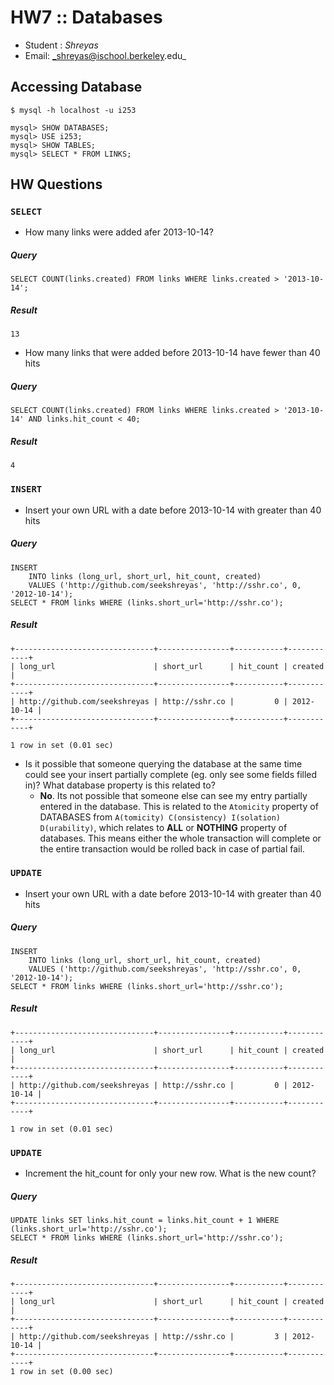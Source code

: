 HW7 :: Databases
==================

- Student : _Shreyas_
- Email: _shreyas@ischool.berkeley.edu_

## Accessing Database

```
$ mysql -h localhost -u i253

mysql> SHOW DATABASES;
mysql> USE i253;
mysql> SHOW TABLES;
mysql> SELECT * FROM LINKS;
```


## HW Questions

### `SELECT`
- How many links were added afer 2013-10-14?

##### Query

```
SELECT COUNT(links.created) FROM links WHERE links.created > '2013-10-14';
```

##### Result
```
13
```

- How many links that were added before 2013-10-14 have fewer than 40 hits

##### Query 
```
SELECT COUNT(links.created) FROM links WHERE links.created > '2013-10-14' AND links.hit_count < 40;
```

##### Result
```
4
```


### `INSERT`

- Insert your own URL with a date before 2013-10-14 with greater than 40 hits


##### Query

```
INSERT 
    INTO links (long_url, short_url, hit_count, created) 
    VALUES ('http://github.com/seekshreyas', 'http://sshr.co', 0, '2012-10-14');
SELECT * FROM links WHERE (links.short_url='http://sshr.co');
```

##### Result
```
+-------------------------------+----------------+-----------+------------+
| long_url                      | short_url      | hit_count | created    |
+-------------------------------+----------------+-----------+------------+
| http://github.com/seekshreyas | http://sshr.co |         0 | 2012-10-14 |
+-------------------------------+----------------+-----------+------------+

1 row in set (0.01 sec)
```


- Is it possible that someone querying the database at the same time could see your insert partially complete (eg. only see some fields filled in)? What database property is this related to?
    - __No__. Its not possible that someone else can see my entry partially entered in the database. This is related to the `Atomicity` property of DATABASES from `A(tomicity) C(onsistency) I(solation) D(urability)`, which relates to __ALL__ or __NOTHING__ property of databases. This means either the whole transaction will complete or the entire transaction would be rolled back in case of partial fail.


### `UPDATE`
- Insert your own URL with a date before 2013-10-14 with greater than 40 hits


##### Query

```
INSERT 
    INTO links (long_url, short_url, hit_count, created) 
    VALUES ('http://github.com/seekshreyas', 'http://sshr.co', 0, '2012-10-14');
SELECT * FROM links WHERE (links.short_url='http://sshr.co');
```

##### Result
```
+-------------------------------+----------------+-----------+------------+
| long_url                      | short_url      | hit_count | created    |
+-------------------------------+----------------+-----------+------------+
| http://github.com/seekshreyas | http://sshr.co |         0 | 2012-10-14 |
+-------------------------------+----------------+-----------+------------+

1 row in set (0.01 sec)
```

### `UPDATE`
- Increment the hit_count for only your new row. What is the new count?

##### Query
```
UPDATE links SET links.hit_count = links.hit_count + 1 WHERE (links.short_url='http://sshr.co');
SELECT * FROM links WHERE (links.short_url='http://sshr.co');
```
##### Result
```
+-------------------------------+----------------+-----------+------------+
| long_url                      | short_url      | hit_count | created    |
+-------------------------------+----------------+-----------+------------+
| http://github.com/seekshreyas | http://sshr.co |         3 | 2012-10-14 |
+-------------------------------+----------------+-----------+------------+
1 row in set (0.00 sec)
```

